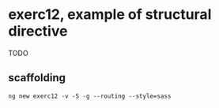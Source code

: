 # exerc12, example of structural directive

TODO

## scaffolding

```shell
ng new exerc12 -v -S -g --routing --style=sass
```
